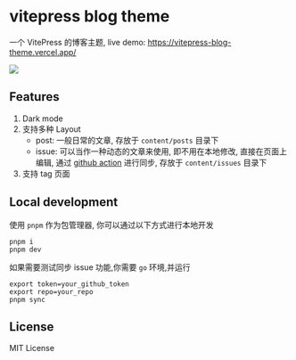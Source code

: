 # vitepress blog theme

一个 VitePress 的博客主题, live demo: https://vitepress-blog-theme.vercel.app/

<a href="https://vitepress-blog-theme.vercel.app/content/posts/Hello.html"><img src="https://user-images.githubusercontent.com/65269574/227685679-403ce024-d33b-4ac8-9e7c-db673aff5281.png"></a>

## Features

1. Dark mode
2. 支持多种 Layout
   - post: 一般日常的文章, 存放于 `content/posts` 目录下
   - issue: 可以当作一种动态的文章来使用, 即不用在本地修改, 直接在页面上编辑, 通过 [github action](https://github.com/fzdwx/vitepress-blog-theme/blob/main/.github/workflows/update.yml) 进行同步, 存放于 `content/issues` 目录下
3. 支持 tag 页面

## Local development

使用 `pnpm` 作为包管理器, 你可以通过以下方式进行本地开发

```shell
pnpm i
pnpm dev
```

如果需要测试同步 issue 功能,你需要 `go` 环境,并运行

```
export token=your_github_token
export repo=your_repo
pnpm sync
```

## License

MIT License
